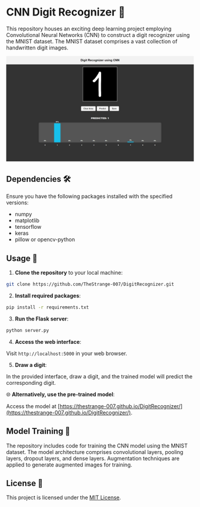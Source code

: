 # CNN Digit Recognizer 🔢

This repository houses an exciting deep learning project employing Convolutional Neural Networks (CNN) to construct a digit recognizer using the MNIST dataset. The MNIST dataset comprises a vast collection of handwritten digit images.

![DigitRecognizer](/analysis/preview.png)

## Dependencies 🛠️

Ensure you have the following packages installed with the specified versions:

- numpy
- matplotlib
- tensorflow
- keras
- pillow or opencv-python

## Usage 🚀

1. **Clone the repository** to your local machine:

```bash
git clone https://github.com/TheStrange-007/DigitRecognizer.git
```

2. **Install required packages**:

```bash
pip install -r requirements.txt
```

3. **Run the Flask server**:

```bash
python server.py
```

4. **Access the web interface**:

Visit `http://localhost:5000` in your web browser.

5. **Draw a digit**:

In the provided interface, draw a digit, and the trained model will predict the corresponding digit.

🌐 **Alternatively, use the pre-trained model**:

Access the model at [https://thestrange-007.github.io/DigitRecognizer/](https://thestrange-007.github.io/DigitRecognizer/).

## Model Training 🧠

The repository includes code for training the CNN model using the MNIST dataset. The model architecture comprises convolutional layers, pooling layers, dropout layers, and dense layers. Augmentation techniques are applied to generate augmented images for training.

## License 📜

This project is licensed under the [MIT License](LICENSE).
